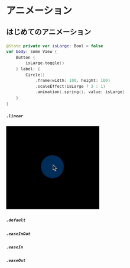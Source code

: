 <div style="font-size: 0.8rem;">

# アニメーション

## はじめてのアニメーション

```swift
@State private var isLarge: Bool = false
var body: some View {
    Button {
        isLarge.toggle()
    } label: {
        Circle()
            .frame(width: 100, height: 100)
            .scaleEffect(isLarge ? 3 : 1)
            .animation(.spring(), value: isLarge)
    }
}
```

##### `.linear`

![demo](https://github.com/annesmithog/about-swiftui/blob/main/Videos/View/AnimationExample.gif?raw=true)

##### `.default`
##### `.easeInOut`
##### `.easeIn`
##### `.easeOut`

</div>
